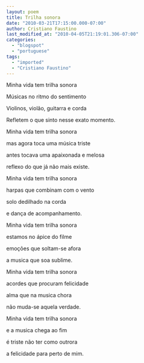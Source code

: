 ```yaml
---
layout: poem
title: Trilha sonora
date: "2010-03-21T17:15:00.000-07:00"
author: Cristiano Faustino
last_modified_at: "2010-04-05T21:19:01.306-07:00"
categories:
  - "blogspot"
  - "portuguese"
tags:
  - "imported"
  - "Cristiano Faustino"
---
```


Minha vida tem trilha sonora

Músicas no ritmo do sentimento

Violinos, violão, guitarra e corda

Refletem o que sinto nesse exato momento.

Minha vida tem trilha sonora

mas agora toca uma música triste

antes tocava uma apaixonada e melosa

reflexo do que já não mais existe.

Minha vida tem trilha sonora

harpas que combinam com o vento

solo dedilhado na corda

e dança de acompanhamento.

Minha vida tem trilha sonora

estamos no ápice do filme

emoções que soltam-se afora

a musica que soa sublime.

Minha vida tem trilha sonora

acordes que procuram felicidade

alma que na musica chora

não muda-se aquela verdade.

Minha vida tem trilha sonora

e a musica chega ao fim

é triste não ter como outrora

a felicidade para perto de mim.